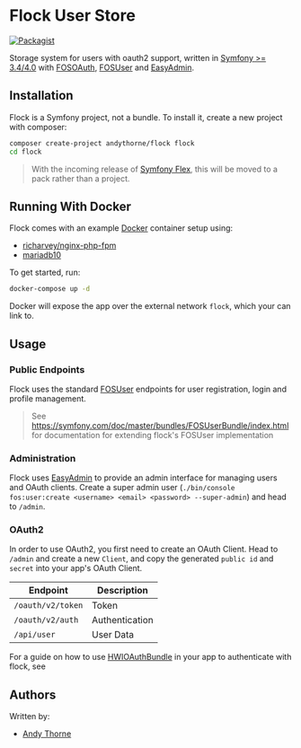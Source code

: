 # Flock User Store

[![Packagist](https://img.shields.io/packagist/dt/andythorne/flock.svg?style=flat-square)](https://packagist.org/packages/andythorne/flock)

Storage system for users with oauth2 support, written in [Symfony >= 3.4/4.0](http://symfony.com/) with [FOSOAuth](https://github.com/FriendsOfSymfony/FOSOAuthServerBundle), 
[FOSUser](https://github.com/FriendsOfSymfony/FOSUserBundle) and [EasyAdmin](https://github.com/javiereguiluz/EasyAdminBundle).

## Installation
Flock is a Symfony project, not a bundle. To install it, create a new project with composer: 

```bash
composer create-project andythorne/flock flock
cd flock
```

> With the incoming release of [Symfony Flex](https://symfony.com/doc/current/setup/flex.html), this will be moved to a pack rather than a project.

## Running With Docker

Flock comes with an example [Docker](https://www.docker.com/) container setup using:
  - [richarvey/nginx-php-fpm](https://hub.docker.com/r/richarvey/nginx-php-fpm/)
  - [mariadb10](https://hub.docker.com/_/mariadb/)

To get started, run:
```bash
docker-compose up -d
```

Docker will expose the app over the external network `flock`, which your can link to.

## Usage

### Public Endpoints
Flock uses the standard [FOSUser](https://github.com/FriendsOfSymfony/FOSUserBundle) endpoints for user registration,
login and profile management. 

> See https://symfony.com/doc/master/bundles/FOSUserBundle/index.html for documentation for extending flock's FOSUser
implementation

### Administration
Flock uses [EasyAdmin](https://github.com/javiereguiluz/EasyAdminBundle) to provide an admin interface for managing users
and OAuth clients. Create a super admin user (`./bin/console fos:user:create <username> <email> <password> --super-admin`)
and head to `/admin`.

### OAuth2
In order to use OAuth2, you first need to create an OAuth Client. Head to `/admin` and create a new `Client`, and copy
the generated `public id` and `secret` into your app's OAuth Client.

| Endpoint          | Description    |
|-------------------|----------------|
| `/oauth/v2/token` | Token          |
| `/oauth/v2/auth`  | Authentication |
| `/api/user`       | User Data      |

For a guide on how to use [HWIOAuthBundle](https://github.com/hwi/HWIOAuthBundle) in your app to authenticate with flock,
see

## Authors
Written by: 
   - [Andy Thorne](https://github.com/andythorne)
